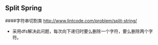 ## Split Spring
####字符串切割类
http://www.lintcode.com/problem/split-string/

- 采用dfs解决此问题，每次向下递归时要么删除一个字符，要么删除两个字符。

